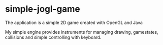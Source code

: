 # simple-jogl-game
The application is a simple 2D game created with OpenGL and Java

My simple engine provides instruments for managing drawing, gamestates, collisions and simple controlling with keyboard.
